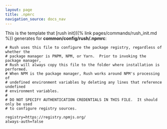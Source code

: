 ```yaml
---
layout: page
title: .npmrc
navigation_source: docs_nav
---
```


This is the template that [rush init]({% link pages/commands/rush_init.md %})
generates for **common/config/rush/.npmrc**:

```shell
# Rush uses this file to configure the package registry, regardless of whether the
# package manager is PNPM, NPM, or Yarn.  Prior to invoking the package manager,
# Rush will always copy this file to the folder where installation is performed.
# When NPM is the package manager, Rush works around NPM's processing of
# undefined environment variables by deleting any lines that reference undefined
# environment variables.
#
# DO NOT SPECIFY AUTHENTICATION CREDENTIALS IN THIS FILE.  It should only be used
# to configure registry sources.

registry=https://registry.npmjs.org/
always-auth=false
```

